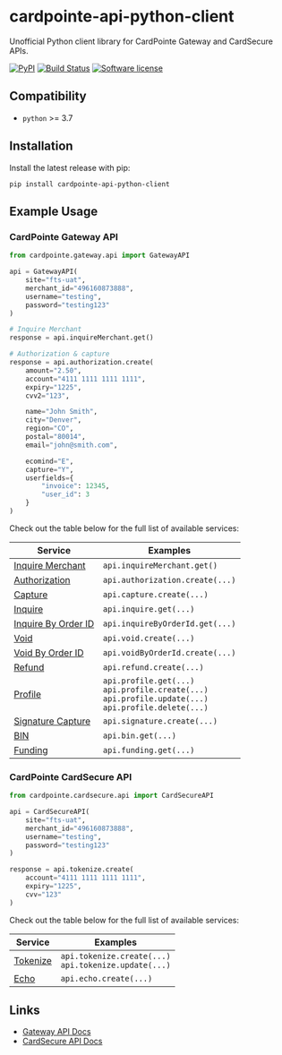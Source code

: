 # cardpointe-api-python-client

Unofficial Python client library for CardPointe Gateway and CardSecure APIs.

[![PyPI](https://img.shields.io/pypi/v/cardpointe-api-python-client.svg)](https://pypi.org/project/cardpointe-api-python-client/)
[![Build Status](https://github.com/dldevinc/cardpointe-api-python-client/actions/workflows/tests.yml/badge.svg)](https://github.com/dldevinc/cardpointe-api-python-client)
[![Software license](https://img.shields.io/pypi/l/cardpointe-api-python-client.svg)](https://pypi.org/project/cardpointe-api-python-client/)

## Compatibility

-   `python` >= 3.7

## Installation

Install the latest release with pip:

```shell
pip install cardpointe-api-python-client
```

## Example Usage

### CardPointe Gateway API

```python
from cardpointe.gateway.api import GatewayAPI

api = GatewayAPI(
    site="fts-uat",
    merchant_id="496160873888",
    username="testing",
    password="testing123"
)

# Inquire Merchant
response = api.inquireMerchant.get()

# Authorization & capture
response = api.authorization.create(
    amount="2.50",
    account="4111 1111 1111 1111",
    expiry="1225",
    cvv2="123",

    name="John Smith",
    city="Denver",
    region="CO",
    postal="80014",
    email="john@smith.com",

    ecomind="E",
    capture="Y",
    userfields={
        "invoice": 12345,
        "user_id": 3
    }
)
```

Check out the table below for the full list of available services:

| Service                                                                                     | Examples                                                                                                      |
| ------------------------------------------------------------------------------------------- | ------------------------------------------------------------------------------------------------------------- |
| [Inquire Merchant](https://developer.cardpointe.com/cardconnect-api#inquire-merchant)       | `api.inquireMerchant.get()`                                                                                   |
| [Authorization](https://developer.cardpointe.com/cardconnect-api#authorization)             | `api.authorization.create(...)`                                                                               |
| [Capture](https://developer.cardpointe.com/cardconnect-api#capture)                         | `api.capture.create(...)`                                                                                     |
| [Inquire](https://developer.cardpointe.com/cardconnect-api#inquire)                         | `api.inquire.get(...)`                                                                                        |
| [Inquire By Order ID](https://developer.cardpointe.com/cardconnect-api#inquire-by-order-id) | `api.inquireByOrderId.get(...)`                                                                               |
| [Void](https://developer.cardpointe.com/cardconnect-api#void)                               | `api.void.create(...)`                                                                                        |
| [Void By Order ID](https://developer.cardpointe.com/cardconnect-api#void-by-order-id)       | `api.voidByOrderId.create(...)`                                                                               |
| [Refund](https://developer.cardpointe.com/cardconnect-api#refund)                           | `api.refund.create(...)`                                                                                      |
| [Profile](https://developer.cardpointe.com/cardconnect-api#profile)                         | `api.profile.get(...)`<br>`api.profile.create(...)`<br>`api.profile.update(...)`<br>`api.profile.delete(...)` |
| [Signature Capture](https://developer.cardpointe.com/cardconnect-api#signature-capture)     | `api.signature.create(...)`                                                                                   |
| [BIN](https://developer.cardpointe.com/cardconnect-api#bin)                                 | `api.bin.get(...)`                                                                                            |
| [Funding](https://developer.cardpointe.com/cardconnect-api#funding)                         | `api.funding.get(...)`                                                                                        |

### CardPointe CardSecure API

```python
from cardpointe.cardsecure.api import CardSecureAPI

api = CardSecureAPI(
    site="fts-uat",
    merchant_id="496160873888",
    username="testing",
    password="testing123"
)

response = api.tokenize.create(
    account="4111 1111 1111 1111",
    expiry="1225",
    cvv="123"
)
```

Check out the table below for the full list of available services:

| Service                                                              | Examples                                                 |
| -------------------------------------------------------------------- | -------------------------------------------------------- |
| [Tokenize](https://developer.cardpointe.com/cardsecure-api#tokenize) | `api.tokenize.create(...)`<br>`api.tokenize.update(...)` |
| [Echo](https://developer.cardpointe.com/cardsecure-api#echo)         | `api.echo.create(...)`                                   |

## Links

-   [Gateway API Docs](https://developer.cardpointe.com/cardconnect-api)
-   [CardSecure API Docs](https://developer.cardpointe.com/cardsecure-api)
